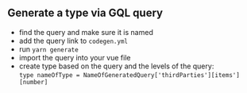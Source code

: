 ## Generate a type via GQL query

- find the query and make sure it is named
- add the query link to `codegen.yml`
- run `yarn generate`
- import the query into your vue file
- create type based on the query and the levels of the query:<br>`type nameOfType = NameOfGeneratedQuery['thirdParties'][items'][number]`
